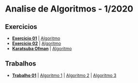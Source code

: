 Analise de Algoritmos - 1/2020
===

## Exercicios

- **[Exercicio 01](./textos/exercicio01.md)**  | [Algoritmo](./algoritmos/python/exercicio01.py)
- **[Exercicio 02](./textos/exercicio02.md)**  | [Algoritmo](./algoritmos/python/exercicio02.py)
- **[Karatsuba Ofman](./textos/karatsuba_ofman.md)** | [Algoritmo](./algoritmos/c/karatsuba_ofman.c)

## Trabalhos

- **[Trabalho 01](./textos/trabalho1.md)**  | [Algoritmo 1](./algoritmos/python/subsetSUMBk.py) | [Algoritmo 2](./algoritmos/python/subsetSUMDynamic.py) | [Algoritmo 3](./algoritmos/python/subsetSUMRecursive.py)
